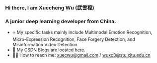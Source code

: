 ### Hi there, I am Xuecheng Wu (武雪程) 

### A junior deep learning developer from China.
- ⭐ My specific tasks mainly include Multimodal Emotion Recognition, Micro-Expression Recognition, Face Forgery Detection, and Misinformation Video Detection.
- 🌱 My CSDN Blogs are located [here](https://blog.csdn.net/m0_47623548?type=blog).
- 🤝🏻 How to reach me: xuecwu@gmail.com / wuxc3@stu.xjtu.edu.cn
